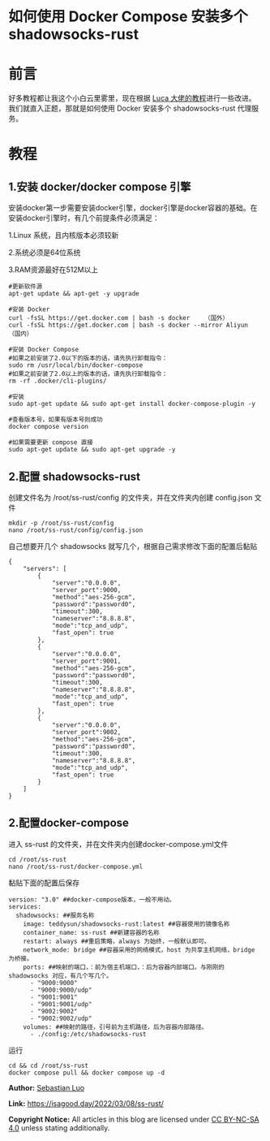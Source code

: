 # 如何使用 Docker Compose 安装多个 shadowsocks-rust

# 前言

好多教程都让我这个小白云里雾里，现在根据 [Luca 大佬的教程](https://t.me/Luca_VPS/115)进行一些改进。
我们就直入正题，那就是如何使用 Docker 安装多个 shadowsocks-rust 代理服务。

# 教程

## 1.安装 docker/docker compose 引擎

安装docker第一步需要安装docker引擎，docker引擎是docker容器的基础。在安装docker引擎时，有几个前提条件必须满足：

1.Linux 系统，且内核版本必须较新

2.系统必须是64位系统

3.RAM资源最好在512M以上

```
#更新软件源
apt-get update && apt-get -y upgrade

#安装 Docker
curl -fsSL https://get.docker.com | bash -s docker    （国外）
curl -fsSL https://get.docker.com | bash -s docker --mirror Aliyun   （国内）

#安装 Docker Compose
#如果之前安装了2.0以下的版本的话，请先执行卸载指令：
sudo rm /usr/local/bin/docker-compose
#如果之前安装了2.0以上的版本的话，请先执行卸载指令：
rm -rf .docker/cli-plugins/

#安装
sudo apt-get update && sudo apt-get install docker-compose-plugin -y

#查看版本号，如果有版本号则成功
docker compose version 

#如果需要更新 compose 直接   
sudo apt-get update && sudo apt-get upgrade -y
```

## 2.配置 shadowsocks-rust

创建文件名为 /root/ss-rust/config 的文件夹，并在文件夹内创建 config.json 文件

```
mkdir -p /root/ss-rust/config
nano /root/ss-rust/config/config.json
```

自己想要开几个 shadowsocks 就写几个，根据自己需求修改下面的配置后黏贴

```
{
    "servers": [
        {
            "server":"0.0.0.0",
            "server_port":9000,
            "method":"aes-256-gcm",
            "password":"password0",
            "timeout":300,
            "nameserver":"8.8.8.8",
            "mode":"tcp_and_udp",
            "fast_open": true
        },
        {
            "server":"0.0.0.0",
            "server_port":9001,
            "method":"aes-256-gcm",
            "password":"password0",
            "timeout":300,
            "nameserver":"8.8.8.8",
            "mode":"tcp_and_udp",
            "fast_open": true
        },
        {
            "server":"0.0.0.0",
            "server_port":9002,
            "method":"aes-256-gcm",
            "password":"password0",
            "timeout":300,
            "nameserver":"8.8.8.8",
            "mode":"tcp_and_udp",
            "fast_open": true
        }
    ]
}
```

## 2.配置docker-compose

进入 ss-rust 的文件夹，并在文件夹内创建docker-compose.yml文件

```
cd /root/ss-rust
nano /root/ss-rust/docker-compose.yml
```

黏贴下面的配置后保存

```
version: "3.0" ##docker-compose版本，一般不用动。
services:
  shadowsocks: ##服务名称
    image: teddysun/shadowsocks-rust:latest ##容器使用的镜像名称
    container_name: ss-rust ##新建容器的名称
    restart: always ##重启策略，always 为始终，一般默认即可。
    network_mode: bridge ##容器采用的网络模式，host 为共享主机网络，bridge 为桥接。
    ports: ##映射的端口，：前为宿主机端口，：后为容器内部端口。与刚刚的 shadowsocks 对应，有几个写几个。
      - "9000:9000"
      - "9000:9000/udp"
      - "9001:9001" 
      - "9001:9001/udp"
      - "9002:9002" 
      - "9002:9002/udp"
    volumes: ##映射的路径，引号前为主机路径，后为容器内部路径。
      - ./config:/etc/shadowsocks-rust
```

运行

```
cd && cd /root/ss-rust
docker compose pull && docker compose up -d
```

**Author:** [Sebastian Luo](mailto:undefined)

**Link:** https://isagood.day/2022/03/08/ss-rust/

**Copyright Notice:** All articles in this blog are licensed under [CC BY-NC-SA 4.0](https://creativecommons.org/licenses/by-nc-sa/4.0/) unless stating additionally.